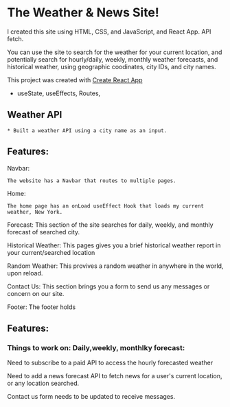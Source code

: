 # The Weather & News Site! 

I created this site using HTML, CSS, and JavaScript, and React App. API fetch. 

You can use the site to search for the weather for your current location, and potentially search for hourly/daily, weekly, monthly weather forecasts, and historical weather, using geographic coodinates, city IDs, and city names. 

This project was created with [Create React App]()
 - useState, useEffects, Routes, 

## Weather API
    * Built a weather API using a city name as an input. 

## Features: 
Navbar:  

    The website has a Navbar that routes to multiple pages. 
Home:

    The home page has an onLoad useEffect Hook that loads my current weather, New York. 

Forecast: 
This section of the site searches for daily, weekly, and monthly forecast of searched city. 

Historical Weather: 
This pages gives you a brief historical weather report in your current/searched location 

Random Weather: 
This provives a random weather in anywhere in the world, upon reload. 

Contact Us: 
This section brings you a form to send us any messages or concern on our site.

Footer: 
The footer holds 



## Features: 



### Things to work on: Daily,weekly, monthlky forecast: 
Need to subscribe to a paid API to access the hourly forecasted weather 

Need to add a news forecast API to fetch news for a user's current location, or any location searched. 

Contact us form needs to be updated to receive messages. 

